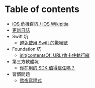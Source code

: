 # Table of contents

* [iOS 危機百坑 / iOS Wikipitia](README.md)
* [更新日誌](changelog.md)
* Swift 坑
  * [避免使用 Swift 的驚嘆號](swift-pitfalls/avoid-exclamation.md)
* Foundation 坑
  * [init\(contentsOf: URL\)會卡住執行緒](foundation-pitfalls/contentsof-url.md)
* 第三方軟體坑
  * [你在用的 SDK 值得信任嗎？](third-party-pitfalls/trusting-sdks.md)
* 習慣問題
  * [熬夜寫程式](bad-habits/late-night.md)


